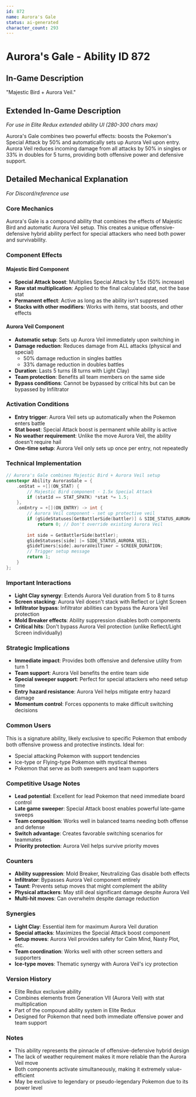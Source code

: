 ```yaml
---
id: 872
name: Aurora's Gale
status: ai-generated
character_count: 293
---
```


# Aurora's Gale - Ability ID 872

## In-Game Description
"Majestic Bird + Aurora Veil."

## Extended In-Game Description
*For use in Elite Redux extended ability UI (280-300 chars max)*

Aurora's Gale combines two powerful effects: boosts the Pokemon's Special Attack by 50% and automatically sets up Aurora Veil upon entry. Aurora Veil reduces incoming damage from all attacks by 50% in singles or 33% in doubles for 5 turns, providing both offensive power and defensive support.

## Detailed Mechanical Explanation
*For Discord/reference use*

### Core Mechanics
Aurora's Gale is a compound ability that combines the effects of Majestic Bird and automatic Aurora Veil setup. This creates a unique offensive-defensive hybrid ability perfect for special attackers who need both power and survivability.

### Component Effects

#### Majestic Bird Component
- **Special Attack boost**: Multiplies Special Attack by 1.5x (50% increase)
- **Raw stat multiplication**: Applied to the final calculated stat, not the base stat
- **Permanent effect**: Active as long as the ability isn't suppressed
- **Stacks with other modifiers**: Works with items, stat boosts, and other effects

#### Aurora Veil Component  
- **Automatic setup**: Sets up Aurora Veil immediately upon switching in
- **Damage reduction**: Reduces damage from ALL attacks (physical and special)
  - 50% damage reduction in singles battles
  - 33% damage reduction in doubles battles
- **Duration**: Lasts 5 turns (8 turns with Light Clay)
- **Team protection**: Benefits all team members on the same side
- **Bypass conditions**: Cannot be bypassed by critical hits but can be bypassed by Infiltrator

### Activation Conditions
- **Entry trigger**: Aurora Veil sets up automatically when the Pokemon enters battle
- **Stat boost**: Special Attack boost is permanent while ability is active
- **No weather requirement**: Unlike the move Aurora Veil, the ability doesn't require hail
- **One-time setup**: Aurora Veil only sets up once per entry, not repeatedly

### Technical Implementation
```c
// Aurora's Gale combines Majestic Bird + Aurora Veil setup
constexpr Ability AurorasGale = {
    .onStat = +[](ON_STAT) {
        // Majestic Bird component - 1.5x Special Attack
        if (statId == STAT_SPATK) *stat *= 1.5;
    },
    .onEntry = +[](ON_ENTRY) -> int {
        // Aurora Veil component - set up protective veil
        if (gSideStatuses[GetBattlerSide(battler)] & SIDE_STATUS_AURORA_VEIL)
            return 0; // Don't override existing Aurora Veil
        
        int side = GetBattlerSide(battler);
        gSideStatuses[side] |= SIDE_STATUS_AURORA_VEIL;
        gSideTimers[side].auroraVeilTimer = SCREEN_DURATION;
        // Trigger setup message
        return 1;
    }
};
```

### Important Interactions
- **Light Clay synergy**: Extends Aurora Veil duration from 5 to 8 turns
- **Screen stacking**: Aurora Veil doesn't stack with Reflect or Light Screen
- **Infiltrator bypass**: Infiltrator abilities can bypass the Aurora Veil protection
- **Mold Breaker effects**: Ability suppression disables both components
- **Critical hits**: Don't bypass Aurora Veil protection (unlike Reflect/Light Screen individually)

### Strategic Implications
- **Immediate impact**: Provides both offensive and defensive utility from turn 1
- **Team support**: Aurora Veil benefits the entire team side
- **Special sweeper support**: Perfect for special attackers who need setup time
- **Entry hazard resistance**: Aurora Veil helps mitigate entry hazard damage
- **Momentum control**: Forces opponents to make difficult switching decisions

### Common Users
This is a signature ability, likely exclusive to specific Pokemon that embody both offensive prowess and protective instincts. Ideal for:
- Special attacking Pokemon with support tendencies
- Ice-type or Flying-type Pokemon with mystical themes
- Pokemon that serve as both sweepers and team supporters

### Competitive Usage Notes
- **Lead potential**: Excellent for lead Pokemon that need immediate board control
- **Late game sweeper**: Special Attack boost enables powerful late-game sweeps
- **Team composition**: Works well in balanced teams needing both offense and defense
- **Switch advantage**: Creates favorable switching scenarios for teammates
- **Priority protection**: Aurora Veil helps survive priority moves

### Counters
- **Ability suppression**: Mold Breaker, Neutralizing Gas disable both effects
- **Infiltrator**: Bypasses Aurora Veil component entirely
- **Taunt**: Prevents setup moves that might complement the ability
- **Physical attackers**: May still deal significant damage despite Aurora Veil
- **Multi-hit moves**: Can overwhelm despite damage reduction

### Synergies
- **Light Clay**: Essential item for maximum Aurora Veil duration
- **Special attacks**: Maximizes the Special Attack boost component
- **Setup moves**: Aurora Veil provides safety for Calm Mind, Nasty Plot, etc.
- **Team coordination**: Works well with other screen setters and supporters
- **Ice-type moves**: Thematic synergy with Aurora Veil's icy protection

### Version History
- Elite Redux exclusive ability
- Combines elements from Generation VII (Aurora Veil) with stat multiplication
- Part of the compound ability system in Elite Redux
- Designed for Pokemon that need both immediate offensive power and team support

### Notes
- This ability represents the pinnacle of offensive-defensive hybrid design
- The lack of weather requirement makes it more reliable than the Aurora Veil move
- Both components activate simultaneously, making it extremely value-efficient
- May be exclusive to legendary or pseudo-legendary Pokemon due to its power level